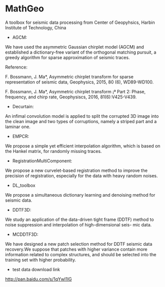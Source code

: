 # MathGeo
A toolbox for seismic data processing from Center of Geopyhsics, Harbin Institute of Technology, China

* AGCM:

We have used the asymmetric Gaussian chirplet model (AGCM) and established a dictionary-free variant of the orthogonal matching pursuit, a greedy algorithm for sparse approximation of seismic traces.

Reference:

F. Bossmann, J. Ma*, Asymmetric chirplet transform for sparse representation of seismic data, Geophysics, 2015, 80 (6), WD89-WD100.

F. Bossmann, J. Ma*, Asymmetric chirplet transform ¡ª Part 2: Phase, frequency, and chirp rate, Geophysiscs, 2016, 81(6):V425-V439.

* Decurtain:

An infimal convolution model is applied to split the corrupted 3D image into the clean image and two types of corruptions, namely a striped part and a laminar one.

* EMPCR:

We propose a simple yet efficient interpolation algorithm, which is based on the Hankel matrix, for randomly missing traces.

* RegistrationMultiComponent:

We propose a new curvelet-based registration method to improve the precision of registration, especially for the data with heavy random noises.

* DL_toolbox

We propose a simultaneous dictionary learning and denoising method for seismic data.

* DDTF3D:

We study an application of the data-driven tight frame (DDTF) method to noise suppression and interpolation of high-dimensional seis- mic data.

* MCDDTF3D:

We have designed a new patch selection method for DDTF seismic data recovery.We suppose that patches with higher variance contain more information related to complex structures, and should be selected into the training set with higher probability.

* test data download link

http://pan.baidu.com/s/1qYwI1IG
